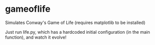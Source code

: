 # gameoflife
Simulates Conway's Game of Life (requires matplotlib to be installed)

Just run life.py, which has a hardcoded initial configuration (in the main function), and watch it evolve!
